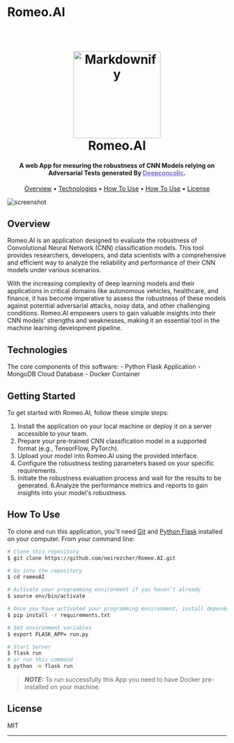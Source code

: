 # Romeo.AI

<h1 align="center">
  <br>
  <img src="https://upload.wikimedia.org/wikipedia/commons/f/f8/Romeo.ai_purple_adjusted_size.svg" alt="Markdownify" width="200">
  <br>
  Romeo.AI
  <br>
</h1>

<h4 align="center">A web App for mesuring the robustness of CNN Models relying on Adversarial Tests generated By <a href="https://github.com/TrustAI/DeepConcolic" target="_blank" style="color:#7a6ad8">Deepconcolic</a>.</h4>



<p align="center">
  <a href="#overview">Overview</a> •
  <a href="#Technologies">Technologies</a> •
  <a href="#getting-started">How To Use</a> •
  <a href="#how-to-use">How To Use</a> •
  <a href="#license">License</a>
</p>

![screenshot]()
 
## Overview
Romeo.AI is an application designed to evaluate the robustness of Convolutional Neural Network (CNN) classification models. This tool provides researchers, developers, and data scientists with a comprehensive and efficient way to analyze the reliability and performance of their CNN models under various scenarios.

With the increasing complexity of deep learning models and their applications in critical domains like autonomous vehicles, healthcare, and finance, it has become imperative to assess the robustness of these models against potential adversarial attacks, noisy data, and other challenging conditions. Romeo.AI empowers users to gain valuable insights into their CNN models' strengths and weaknesses, making it an essential tool in the machine learning development pipeline.

## Technologies
The core components of this software:
    - Python Flask Application
    - MongoDB Cloud Database
    - Docker Container
    
## Getting Started

To get started with Romeo.AI, follow these simple steps:
1. Install the application on your local machine or deploy it on a server accessible to your team.
2. Prepare your pre-trained CNN classification model in a supported format (e.g., TensorFlow, PyTorch).
3. Upload your model into Romeo.AI using the provided interface.
4. Configure the robustness testing parameters based on your specific requirements.
5. Initiate the robustness evaluation process and wait for the results to be generated.
6.Analyze the performance metrics and reports to gain insights into your model's robustness.

## How To Use

To clone and run this application, you'll need [Git](https://git-scm.com) and [Python Flask](https://flask.palletsprojects.com/en/2.3.x/installation/) installed on your computer. From your command line:

```bash
# Clone this repository
$ git clone https://github.com/neirezcher/Romeo.AI.git

# Go into the repository
$ cd romeoAI

# Activate your programming environment if you haven’t already
$ source env/bin/activate

# Once you have activated your programming environment, install dependencies using the pip install command:
$ pip install -r requirements.txt

# Set environment variables
$ export FLASK_APP= run.py

# Start Server
$ flask run
# or run this command
$ python -m flask run
```
> **_NOTE:_**  To run successfully this App you need to have Docker pre-installed on your machine.

## License

MIT

---



